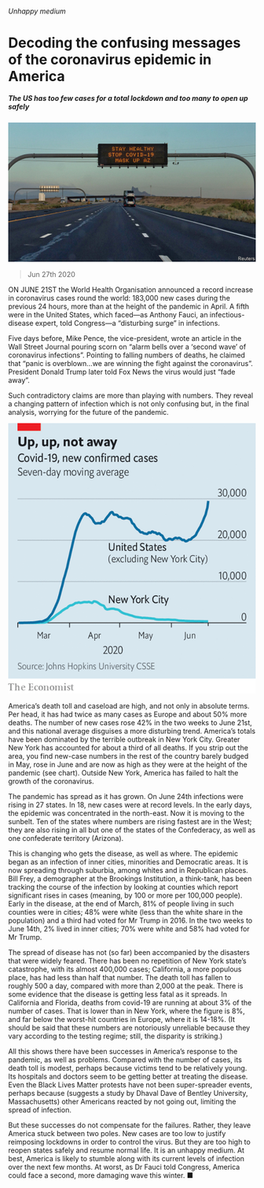 ###### Unhappy medium

# Decoding the confusing messages of the coronavirus epidemic in America 

##### The US has too few cases for a total lockdown and too many to open up safely 

![image](images/20200627_USP505.jpg) 

> Jun 27th 2020 

ON JUNE 21ST the World Health Organisation announced a record increase in coronavirus cases round the world: 183,000 new cases during the previous 24 hours, more than at the height of the pandemic in April. A fifth were in the United States, which faced—as Anthony Fauci, an infectious-disease expert, told Congress—a “disturbing surge” in infections.

Five days before, Mike Pence, the vice-president, wrote an article in the Wall Street Journal pouring scorn on “alarm bells over a ‘second wave’ of coronavirus infections”. Pointing to falling numbers of deaths, he claimed that “panic is overblown…we are winning the fight against the coronavirus”. President Donald Trump later told Fox News the virus would just “fade away”.


Such contradictory claims are more than playing with numbers. They reveal a changing pattern of infection which is not only confusing but, in the final analysis, worrying for the future of the pandemic.

![image](images/20200627_USC198.png) 


America’s death toll and caseload are high, and not only in absolute terms. Per head, it has had twice as many cases as Europe and about 50% more deaths. The number of new cases rose 42% in the two weeks to June 21st, and this national average disguises a more disturbing trend. America’s totals have been dominated by the terrible outbreak in New York City. Greater New York has accounted for about a third of all deaths. If you strip out the area, you find new-case numbers in the rest of the country barely budged in May, rose in June and are now as high as they were at the height of the pandemic (see chart). Outside New York, America has failed to halt the growth of the coronavirus.

The pandemic has spread as it has grown. On June 24th infections were rising in 27 states. In 18, new cases were at record levels. In the early days, the epidemic was concentrated in the north-east. Now it is moving to the sunbelt. Ten of the states where numbers are rising fastest are in the West; they are also rising in all but one of the states of the Confederacy, as well as one confederate territory (Arizona).

This is changing who gets the disease, as well as where. The epidemic began as an infection of inner cities, minorities and Democratic areas. It is now spreading through suburbia, among whites and in Republican places. Bill Frey, a demographer at the Brookings Institution, a think-tank, has been tracking the course of the infection by looking at counties which report significant rises in cases (meaning, by 100 or more per 100,000 people). Early in the disease, at the end of March, 81% of people living in such counties were in cities; 48% were white (less than the white share in the population) and a third had voted for Mr Trump in 2016. In the two weeks to June 14th, 2% lived in inner cities; 70% were white and 58% had voted for Mr Trump.

The spread of disease has not (so far) been accompanied by the disasters that were widely feared. There has been no repetition of New York state’s catastrophe, with its almost 400,000 cases; California, a more populous place, has had less than half that number. The death toll has fallen to roughly 500 a day, compared with more than 2,000 at the peak. There is some evidence that the disease is getting less fatal as it spreads. In California and Florida, deaths from covid-19 are running at about 3% of the number of cases. That is lower than in New York, where the figure is 8%, and far below the worst-hit countries in Europe, where it is 14-18%. (It should be said that these numbers are notoriously unreliable because they vary according to the testing regime; still, the disparity is striking.)

All this shows there have been successes in America’s response to the pandemic, as well as problems. Compared with the number of cases, its death toll is modest, perhaps because victims tend to be relatively young. Its hospitals and doctors seem to be getting better at treating the disease. Even the Black Lives Matter protests have not been super-spreader events, perhaps because (suggests a study by Dhaval Dave of Bentley University, Massachusetts) other Americans reacted by not going out, limiting the spread of infection.

But these successes do not compensate for the failures. Rather, they leave America stuck between two poles. New cases are too low to justify reimposing lockdowns in order to control the virus. But they are too high to reopen states safely and resume normal life. It is an unhappy medium. At best, America is likely to stumble along with its current levels of infection over the next few months. At worst, as Dr Fauci told Congress, America could face a second, more damaging wave this winter. ■

